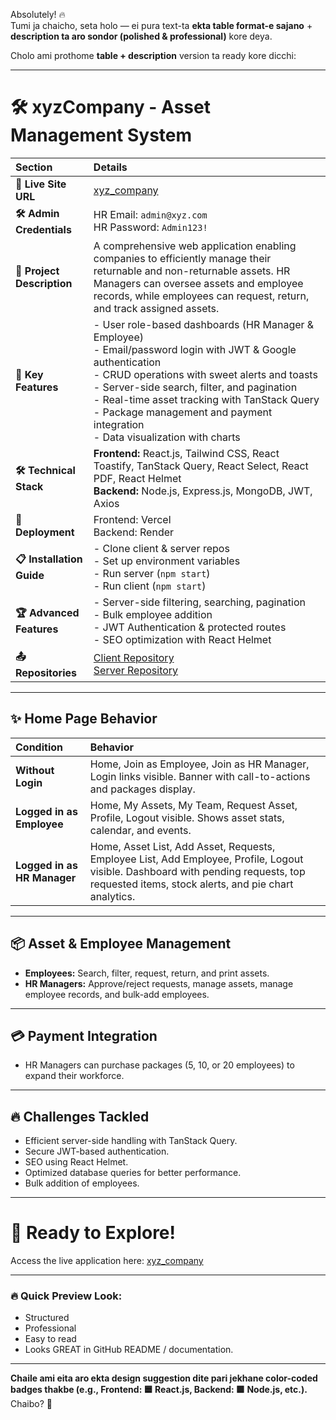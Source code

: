 Absolutely! 🔥  
Tumi ja chaicho, seta holo — ei pura text-ta **ekta table format-e sajano** + **description ta aro sondor (polished & professional)** kore deya.

Cholo ami prothome **table + description** version ta ready kore dicchi:  

---

# 🛠 xyzCompany - Asset Management System

| Section | Details |
|:---|:---|
| **🚀 Live Site URL** | [xyz_company](https://xyzcompany-9211e.web.app) |
| **🛠 Admin Credentials** | HR Email: `admin@xyz.com` <br> HR Password: `Admin123!` |
| **📝 Project Description** | A comprehensive web application enabling companies to efficiently manage their returnable and non-returnable assets. HR Managers can oversee assets and employee records, while employees can request, return, and track assigned assets. |
| **🔑 Key Features** | - User role-based dashboards (HR Manager & Employee) <br> - Email/password login with JWT & Google authentication <br> - CRUD operations with sweet alerts and toasts <br> - Server-side search, filter, and pagination <br> - Real-time asset tracking with TanStack Query <br> - Package management and payment integration <br> - Data visualization with charts |
| **🛠 Technical Stack** | **Frontend:** React.js, Tailwind CSS, React Toastify, TanStack Query, React Select, React PDF, React Helmet <br> **Backend:** Node.js, Express.js, MongoDB, JWT, Axios |
| **🚀 Deployment** | Frontend: Vercel <br> Backend: Render |
| **📋 Installation Guide** | - Clone client & server repos <br> - Set up environment variables <br> - Run server (`npm start`) <br> - Run client (`npm start`) |
| **🏆 Advanced Features** | - Server-side filtering, searching, pagination <br> - Bulk employee addition <br> - JWT Authentication & protected routes <br> - SEO optimization with React Helmet |
| **📤 Repositories** | [Client Repository](https://github.com/wptasmina/xyz-company-client) <br> [Server Repository](https://github.com/wptasmina/xyz-company-server) |

---

## ✨ Home Page Behavior
| Condition | Behavior |
|:---|:---|
| **Without Login** | Home, Join as Employee, Join as HR Manager, Login links visible. Banner with call-to-actions and packages display. |
| **Logged in as Employee** | Home, My Assets, My Team, Request Asset, Profile, Logout visible. Shows asset stats, calendar, and events. |
| **Logged in as HR Manager** | Home, Asset List, Add Asset, Requests, Employee List, Add Employee, Profile, Logout visible. Dashboard with pending requests, top requested items, stock alerts, and pie chart analytics. |

---

## 📦 Asset & Employee Management
- **Employees:** Search, filter, request, return, and print assets.
- **HR Managers:** Approve/reject requests, manage assets, manage employee records, and bulk-add employees.

---

## 💳 Payment Integration
- HR Managers can purchase packages (5, 10, or 20 employees) to expand their workforce.

---

## 🔥 Challenges Tackled
- Efficient server-side handling with TanStack Query.
- Secure JWT-based authentication.
- SEO using React Helmet.
- Optimized database queries for better performance.
- Bulk addition of employees.

---

# 🚀 Ready to Explore!
Access the live application here: [xyz_company](https://xyzcompany-9211e.web.app)

---

### 🔥 Quick Preview Look:

- Structured  
- Professional  
- Easy to read  
- Looks GREAT in GitHub README / documentation.

---

**Chaile ami eita aro ekta design suggestion dite pari jekhane color-coded badges thakbe (e.g., Frontend: 🟦 React.js, Backend: 🟩 Node.js, etc.).**  
Chaibo? 🎯  
